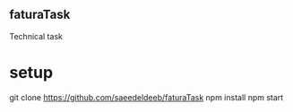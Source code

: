 ## faturaTask
Technical task

# setup
git clone https://github.com/saeedeldeeb/faturaTask
npm install
npm start

